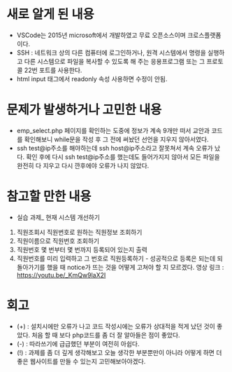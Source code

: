 # 새로 알게 된 내용
- VSCode는 2015년 microsoft에서 개발하였고 무료 오픈소스이며 크로스플랫폼이다.
- SSH : 네트워크 상의 다른 컴퓨터에 로그인하거나, 원격 시스템에서 명령을 실행하고 다른 시스템으로 파일을 복사할 수 있도록 해 주는 응용프로그램 또는 그 프로토콜
  22번 포트를 사용한다.
- html input 태그에서 readonly 속성 사용하면 수정이 안됨.

# 문제가 발생하거나 고민한 내용
- emp_select.php 페이지를 확인하는 도중에 정보가 계속 9개만 떠서 교안과 코드를 확인해보니 while문을 작성 후 그 전에 써놨던 선언을 지우지 않아서였다.
- ssh test@ip주소를 해야하는데 ssh host@ip주소라고 잘못쳐서 계속 오류가 났다. 확인 후에 다시 ssh test@ip주소를 했는데도 들어가지지 않아서 모든 파일을 완전히 다 지우고 다시 깐후에야 오류가 나지 않았다.

# 참고할 만한 내용
- 실습 과제_ 현재 시스템 개선하기
1. 직원조회시 직원번호로 원하는 직원정보 조회하기
2. 직원이름으로 직원번호 조회하기
3. 직원번호 몇 번부터 몇 번까지 등록되어 있는지 출력
4. 직원번호를 미리 입력하고 그 번호로 직원등록하기 - 성공적으로 등록은 되는데 되돌아가기를 했을 때 notice가 뜨는 것을 어떻게 고쳐야 할 지 모르겠다.
영상 링크 : https://youtu.be/_KmQw9laX2I

# 회고
- (+) : 설치시에만 오류가 나고 코드 작성시에는 오류가 상대적을 적게 났던 것이 좋았다.
     처음 할 때 보다 php코드를 좀 더 잘 알아들은 점이 좋았다.
- (-) : 따라쓰기에 급급했던 부분이 여전히 아쉽다.
- (!) : 과제를 좀 더 깊게 생각해보고 오늘 생각한 부분뿐만이 아니라 어떻게 하면 더 좋은 웹사이트를 만들 수 있는지 고민해보아야겠다.